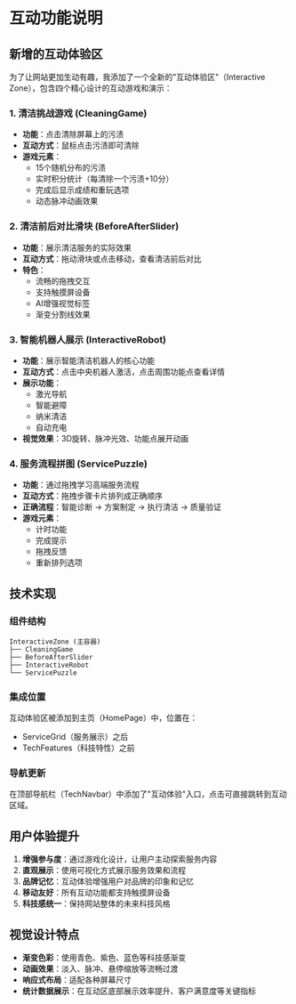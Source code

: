 # 互动功能说明

## 新增的互动体验区

为了让网站更加生动有趣，我添加了一个全新的"互动体验区"（Interactive Zone），包含四个精心设计的互动游戏和演示：

### 1. 清洁挑战游戏 (CleaningGame)
- **功能**：点击清除屏幕上的污渍
- **互动方式**：鼠标点击污渍即可清除
- **游戏元素**：
  - 15个随机分布的污渍
  - 实时积分统计（每清除一个污渍+10分）
  - 完成后显示成绩和重玩选项
  - 动态脉冲动画效果

### 2. 清洁前后对比滑块 (BeforeAfterSlider)
- **功能**：展示清洁服务的实际效果
- **互动方式**：拖动滑块或点击移动，查看清洁前后对比
- **特色**：
  - 流畅的拖拽交互
  - 支持触摸屏设备
  - AI增强视觉标签
  - 渐变分割线效果

### 3. 智能机器人展示 (InteractiveRobot)
- **功能**：展示智能清洁机器人的核心功能
- **互动方式**：点击中央机器人激活，点击周围功能点查看详情
- **展示功能**：
  - 激光导航
  - 智能避障
  - 纳米清洁
  - 自动充电
- **视觉效果**：3D旋转、脉冲光效、功能点展开动画

### 4. 服务流程拼图 (ServicePuzzle)
- **功能**：通过拖拽学习高端服务流程
- **互动方式**：拖拽步骤卡片排列成正确顺序
- **正确流程**：智能诊断 → 方案制定 → 执行清洁 → 质量验证
- **游戏元素**：
  - 计时功能
  - 完成提示
  - 拖拽反馈
  - 重新排列选项

## 技术实现

### 组件结构
```
InteractiveZone (主容器)
├── CleaningGame
├── BeforeAfterSlider  
├── InteractiveRobot
└── ServicePuzzle
```

### 集成位置
互动体验区被添加到主页（HomePage）中，位置在：
- ServiceGrid（服务展示）之后
- TechFeatures（科技特性）之前

### 导航更新
在顶部导航栏（TechNavbar）中添加了"互动体验"入口，点击可直接跳转到互动区域。

## 用户体验提升

1. **增强参与度**：通过游戏化设计，让用户主动探索服务内容
2. **直观展示**：使用可视化方式展示服务效果和流程
3. **品牌记忆**：互动体验增强用户对品牌的印象和记忆
4. **移动友好**：所有互动功能都支持触摸屏设备
5. **科技感统一**：保持网站整体的未来科技风格

## 视觉设计特点

- **渐变色彩**：使用青色、紫色、蓝色等科技感渐变
- **动画效果**：淡入、脉冲、悬停缩放等流畅过渡
- **响应式布局**：适配各种屏幕尺寸
- **统计数据展示**：在互动区底部展示效率提升、客户满意度等关键指标

